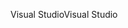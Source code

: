 <span data-ttu-id="6b8af-101">Visual Studio</span><span class="sxs-lookup"><span data-stu-id="6b8af-101">Visual Studio</span></span>